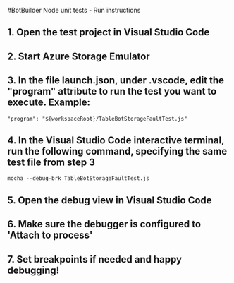 #BotBuilder Node unit tests - Run instructions

## 1. Open the test project in Visual Studio Code
## 2. Start Azure Storage Emulator
## 3. In the file launch.json, under .vscode, edit the "program" attribute to run the test you want to execute. Example:

`"program": "${workspaceRoot}/TableBotStorageFaultTest.js"`

## 4. In the Visual Studio Code interactive terminal, run the following command, specifying the same test file from step 3

`mocha --debug-brk TableBotStorageFaultTest.js`

## 5. Open the debug view in Visual Studio Code
## 6. Make sure the debugger is configured to 'Attach to process'
## 7. Set breakpoints if needed and happy debugging!